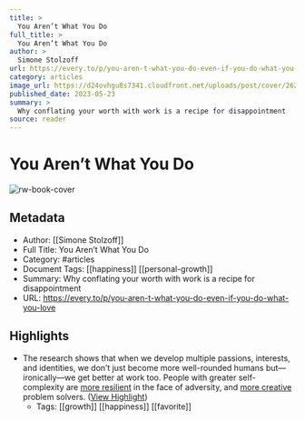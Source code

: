 ```yaml
---
title: >
  You Aren’t What You Do
full_title: >
  You Aren’t What You Do
author: >
  Simone Stolzoff
url: https://every.to/p/you-aren-t-what-you-do-even-if-you-do-what-you-love
category: articles
image_url: https://d24ovhgu8s7341.cloudfront.net/uploads/post/cover/2623/unknown.png
published_date: 2023-05-23
summary: >
  Why conflating your worth with work is a recipe for disappointment
source: reader
---
```

# You Aren’t What You Do

![rw-book-cover](https://d24ovhgu8s7341.cloudfront.net/uploads/post/cover/2623/unknown.png)

## Metadata
- Author: [[Simone Stolzoff]]
- Full Title: You Aren’t What You Do
- Category: #articles
- Document Tags: [[happiness]] [[personal-growth]] 
- Summary: Why conflating your worth with work is a recipe for disappointment
- URL: https://every.to/p/you-aren-t-what-you-do-even-if-you-do-what-you-love

## Highlights
- The research shows that when we develop multiple passions, interests, and identities, we don’t just become more well-rounded humans but—ironically—we get better at work too. People with greater self-complexity are [more resilient](https://pubmed.ncbi.nlm.nih.gov/3572732/) in the face of adversity, and [more creative](https://www.apa.org/monitor/2022/04/cover-science-creativity) problem solvers. ([View Highlight](https://read.readwise.io/read/01h3en92ffe15n1pseng92x446))
    - Tags: [[growth]] [[happiness]] [[favorite]] 



